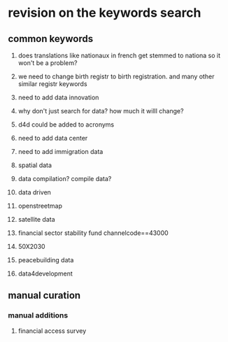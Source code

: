 # revision on the keywords search

## common keywords

1. does translations like nationaux in french get stemmed to nationa so it won't be a problem?

2. we need to change birth registr to birth registration. and many other similar registr keywords

3. need to add data innovation 

4. why don't just search for data? how much it willl change? 

5. d4d could be added to acronyms

6. need to add data center

7. need to add immigration data

8. spatial data

9. data compilation? compile data? 

10. data driven 

11. openstreetmap

12. satellite data

13. financial sector stability fund channelcode==43000

14. 50X2030

15. peacebuilding data

16. data4development

## manual curation 

### manual additions

1. financial access survey
